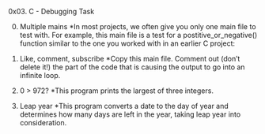 0x03. C - Debugging Task

0. Multiple mains
*In most projects, we often give you only one main file to test with. For example, this main file is a test for a postitive_or_negative() function similar to the one you worked with in an earlier C project:

1. Like, comment, subscribe
*Copy this main file. Comment out (don’t delete it!) the part of the code that is causing the output to go into an infinite loop.

2. 0 > 972?
*This program prints the largest of three integers.

3. Leap year
*This program converts a date to the day of year and determines how many days are left in the year, taking leap year into consideration.

